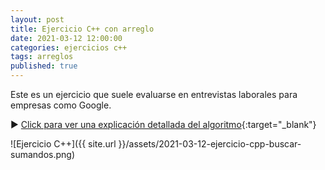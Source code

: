 ```yaml
---
layout: post
title: Ejercicio C++ con arreglo
date: 2021-03-12 12:00:00
categories: ejercicios c++
tags: arreglos
published: true
---
```


Este es un ejercicio que suele evaluarse en entrevistas laborales para empresas como Google.

▶️ [Click para ver una explicación detallada del algoritmo](https://youtu.be/nADemX9stHY?t=64){:target="_blank"}


![Ejercicio C++]({{ site.url }}/assets/2021-03-12-ejercicio-cpp-buscar-sumandos.png)

